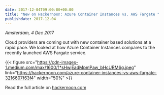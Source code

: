 ```yaml
---
date: 2017-12-04T09:00:00+00:00
title: "New on Hackernoon: Azure Container Instances vs. AWS Fargate "
publishdate: 2017-12-04
---
```

*Amsterdam, 4 Dec 2017*

Cloud providers are coming out with new container based solutions at a rapid pace. We looked at how
Azure Container Instances compares to the recently launched AWS Fargate service.

{{< figure src="https://cdn-images-1.medium.com/max/1600/1*sHwjEadMpmPaw_bHcURM6g.jpeg" link="https://hackernoon.com/azure-container-instances-vs-aws-fargate-3216607f63f4" width="50%" >}}

Read the full article on [hackernoon.com](https://hackernoon.com/azure-container-instances-vs-aws-fargate-3216607f63f4)

<!--more-->

